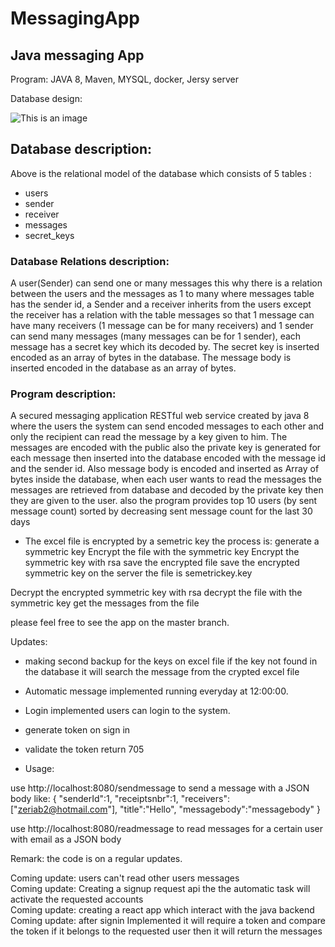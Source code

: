# MessagingApp
## Java messaging App

Program:
JAVA 8,
Maven,
MYSQL,
docker,
Jersy server

Database design:

![This is an image](/../master/assets/images/database.png)

## Database description: 

Above is the relational model of the database which consists of 5 tables :
- users
- sender
- receiver
- messages
- secret_keys
### Database Relations description:
A user(Sender) can send one or many messages this why there is a relation between the users and the messages as 1 to many where messages table has the sender id, a Sender and a receiver inherits from the users except the receiver has a relation with the table messages so that 1 message can have many receivers (1 message can be for many receivers) and 1 sender can send many messages (many messages can be for 1 sender), each message has a secret key which its decoded by. The secret key is inserted encoded as an array of bytes in the database.
The message body is inserted encoded in the database as an array of bytes.

### Program description:

A secured messaging application RESTful web service created by java 8  where the users the system can send encoded messages to each other and only the recipient can read the message by a key given to him. The messages are encoded with the public also the private key is generated for each message then inserted into the database encoded with the message id and the sender id. Also message body is encoded and inserted as Array of bytes inside the database, when each user wants to read the messages the messages are retrieved from database and decoded by the private key then they are given to the user.
also the program provides top 10 users (by sent message count) sorted by decreasing sent message count for the last 30 days

* The excel file is encrypted by a semetric key the process is:
generate a symmetric key
Encrypt the file with the symmetric key 
Encrypt the symmetric key with rsa 
save the   encrypted file
save the encrypted symmetric key on the server the file is semetrickey.key

Decrypt the encrypted symmetric key with rsa 
decrypt the file with the symmetric key 
get the messages from the file

please feel free to see the app on the master branch.

Updates:
* making second backup for the keys on excel file if the key not found in the database it will search the message from the crypted excel file <br />
* Automatic message implemented running everyday at 12:00:00.
* Login implemented users can login to the system.
* generate token on sign in
* validate the token return 705 


* Usage:

 use http://localhost:8080/sendmessage to send a message with a JSON body like:
    {
   "senderId":1,
   "receiptsnbr":1,
   "receivers":["zeriab2@hotmail.com"],
   "title":"Hello",
   "messagebody":"messagebody"
    }
    
 use http://localhost:8080/readmessage to read messages for a certain user with email as a JSON body 
 
 

Remark: the code is on a regular updates.<br />

Coming update: users can't read other users messages<br />
Coming update: Creating a signup request api the the automatic task will activate the requested accounts<br />
Coming update: creating a react app which interact with the java backend<br />
Coming update: after signin Implemented it will require a token and compare the token if it belongs to the requested user then it will return the messages 


